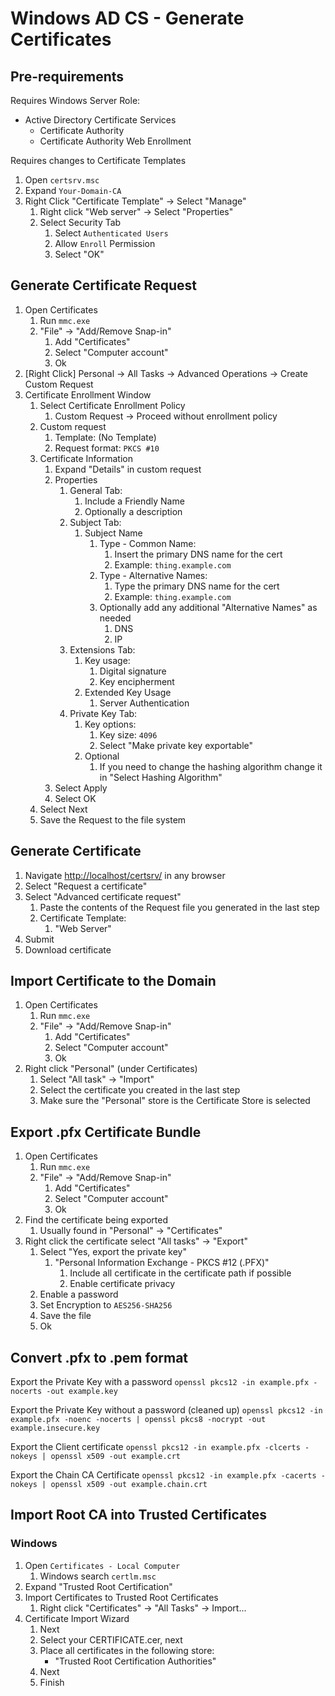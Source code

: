 # Windows AD CS - Generate Certificates

## Pre-requirements

Requires Windows Server Role:

- Active Directory Certificate Services
  - Certificate Authority
  - Certificate Authority Web Enrollment

Requires changes to Certificate Templates

1. Open `certsrv.msc`
2. Expand `Your-Domain-CA`
3. Right Click "Certificate Template" -> Select "Manage"
   1. Right click "Web server" -> Select "Properties"
   2. Select Security Tab
      1. Select `Authenticated Users`
      2. Allow `Enroll` Permission
      3. Select "OK"

## Generate Certificate Request

1. Open Certificates
   1. Run `mmc.exe`
   2. "File" -> "Add/Remove Snap-in"
      1. Add "Certificates"
      2. Select "Computer account"
      3. Ok
2. [Right Click] Personal -> All Tasks -> Advanced Operations -> Create Custom Request
3. Certificate Enrollment Window
   1. Select Certificate Enrollment Policy
      1. Custom Request -> Proceed without enrollment policy
   2. Custom request
      1. Template: (No Template)
      2. Request format: `PKCS #10`
   3. Certificate Information
      1. Expand "Details" in custom request
      2. Properties
         1. General Tab:
            1. Include a Friendly Name
            2. Optionally a description
         2. Subject Tab:
            1. Subject Name
               1. Type - Common Name:
                  1. Insert the primary DNS name for the cert
                  2. Example: `thing.example.com`
               2. Type - Alternative Names:
                  1. Type the primary DNS name for the cert
                  2. Example: `thing.example.com`
               3. Optionally add any additional "Alternative Names" as needed
                  1. DNS
                  2. IP
         3. Extensions Tab:
            1. Key usage:
               1. Digital signature
               2. Key encipherment
            2. Extended Key Usage
               1. Server Authentication
         4. Private Key Tab:
            1. Key options:
               1. Key size: `4096`
               2. Select "Make private key exportable"
            2. Optional
               1. If you need to change the hashing algorithm change it in "Select Hashing Algorithm"
      3. Select Apply
      4. Select OK
   4. Select Next
   5. Save the Request to the file system

## Generate Certificate

1. Navigate <http://localhost/certsrv/> in any browser
2. Select "Request a certificate"
3. Select "Advanced certificate request"
   1. Paste the contents of the Request file you generated in the last step
   2. Certificate Template:
      1. "Web Server"
4. Submit
5. Download certificate

## Import Certificate to the Domain

1. Open Certificates
   1. Run `mmc.exe`
   2. "File" -> "Add/Remove Snap-in"
      1. Add "Certificates"
      2. Select "Computer account"
      3. Ok
2. Right click "Personal" (under Certificates)
   1. Select "All task" -> "Import"
   2. Select the certificate you created in the last step
   3. Make sure the "Personal" store is the Certificate Store is selected

## Export .pfx Certificate Bundle

1. Open Certificates
   1. Run `mmc.exe`
   2. "File" -> "Add/Remove Snap-in"
      1. Add "Certificates"
      2. Select "Computer account"
      3. Ok
2. Find the certificate being exported
   1. Usually found in "Personal" -> "Certificates"
3. Right click the certificate select "All tasks" -> "Export"
   1. Select "Yes, export the private key"
      1. "Personal Information Exchange - PKCS #12 (.PFX)"
         1. Include all certificate in the certificate path if possible
         2. Enable certificate privacy
   2. Enable a password
   3. Set Encryption to `AES256-SHA256`
   4. Save the file
   5. Ok

## Convert .pfx to .pem format

Export the Private Key with a password
`openssl pkcs12 -in example.pfx -nocerts -out example.key`

Export the Private Key without a password (cleaned up)
`openssl pkcs12 -in example.pfx -noenc -nocerts | openssl pkcs8 -nocrypt -out example.insecure.key`

Export the Client certificate
`openssl pkcs12 -in example.pfx -clcerts -nokeys | openssl x509 -out example.crt`

Export the Chain CA Certificate
`openssl pkcs12 -in example.pfx -cacerts -nokeys | openssl x509 -out example.chain.crt`

## Import Root CA into Trusted Certificates

### Windows

1. Open `Certificates - Local Computer`
   1. Windows search `certlm.msc`
2. Expand "Trusted Root Certification"
3. Import Certificates to Trusted Root Certificates
   1. Right click "Certificates" -> "All Tasks" -> Import...
4. Certificate Import Wizard
   1. Next
   2. Select your CERTIFICATE.cer, next
   3. Place all certificates in the following store:
      - "Trusted Root Certification Authorities"
   4. Next
   5. Finish
